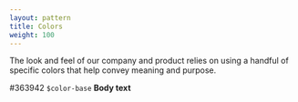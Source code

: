 ```yaml
---
layout: pattern
title: Colors
weight: 100
---
```


The look and feel of our company and product relies on using a handful of specific colors that help convey meaning and purpose.

<div class="xx-swatch">
    <span class="xx-swatch__preview" style="background-color: #363942;"></span>
    <span class="xx-swatch__details">
        <span class="xx-swatch__hex">#363942</span>
        <code class="xx-swatch__code">$color-base</code>
        <strong class="xx-swatch__title">Body text</strong>
    </span>
</div>
